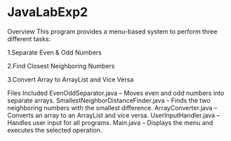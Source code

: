 # JavaLabExp2

Overview
This program provides a menu-based system to perform three different tasks:

1.Separate Even & Odd Numbers

2.Find Closest Neighboring Numbers

3.Convert Array to ArrayList and Vice Versa


Files Included
EvenOddSeparator.java – Moves even and odd numbers into separate arrays.
SmallestNeighborDistanceFinder.java – Finds the two neighboring numbers with the smallest difference.
ArrayConverter.java – Converts an array to an ArrayList and vice versa.
UserInputHandler.java – Handles user input for all programs.
Main.java – Displays the menu and executes the selected operation.
